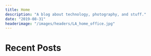 ```yaml
---
title: Home
description: "A blog about technology, photography, and stuff."
date: "2019-08-31"
headerimage: "/images/headers/LA_home_office.jpg"
---
```


# Recent Posts